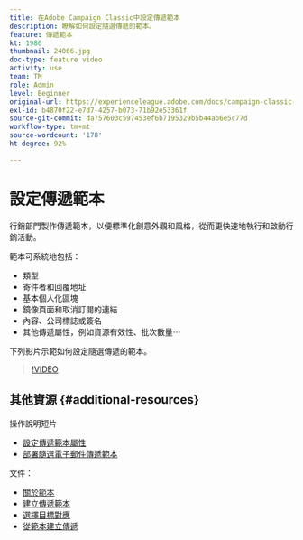 ```yaml
---
title: 在Adobe Campaign Classic中設定傳遞範本
description: 瞭解如何設定隨選傳遞的範本。
feature: 傳遞範本
kt: 1980
thumbnail: 24066.jpg
doc-type: feature video
activity: use
team: TM
role: Admin
level: Beginner
original-url: https://experienceleague.adobe.com/docs/campaign-classic-learn/tutorials/sending-messages/delivery-template-configuration.html
exl-id: b4870f22-e7d7-4257-b073-71b92e53361f
source-git-commit: da757603c597453ef6b7195329b5b44ab6e5c77d
workflow-type: tm+mt
source-wordcount: '178'
ht-degree: 92%

---
```


# 設定傳遞範本

行銷部門製作傳遞範本，以便標準化創意外觀和風格，從而更快速地執行和啟動行銷活動。

範本可系統地包括：

* 類型
* 寄件者和回覆地址
* 基本個人化區塊
* 鏡像頁面和取消訂閱的連結
* 內容、公司標誌或簽名
* 其他傳遞屬性，例如資源有效性、批次數量⋯

下列影片示範如何設定隨選傳遞的範本。

>[!VIDEO](https://video.tv.adobe.com/v/24066?quality=12)

## 其他資源 {#additional-resources}

操作說明短片

* [設定傳遞範本屬性](/help/sending-messages/using-delivery-templates/setting-delivery-template-properties.md)
* [部署隨選電子郵件傳遞範本](/help/sending-messages/using-delivery-templates/deploying-ad-hoc-email-delivery-template.md)

文件：

* [關於範本](https://experienceleague.adobe.com/docs/campaign-classic/using/sending-messages/using-delivery-templates/about-templates.html?lang=zh-Hant)
* [建立傳遞範本](https://experienceleague.adobe.com/docs/campaign-classic/using/sending-messages/using-delivery-templates/creating-a-delivery-template.html?lang=zh-Hant)
* [選擇目標對應](https://experienceleague.adobe.com/docs/campaign-classic/using/sending-messages/using-delivery-templates/selecting-a-target-mapping.html?lang=zh-Hant)
* [從範本建立傳遞](https://experienceleague.adobe.com/docs/campaign-classic/using/sending-messages/using-delivery-templates/creating-a-delivery-from-a-template.html?lang=zh-Hant)
